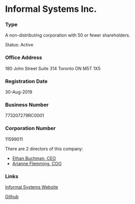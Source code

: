 Informal Systems Inc.
================

### Type

A non-distributing corporation with 50 or fewer shareholders.

Status: Active

### Office Address

180 John Street Suite 314 Toronto ON M5T 1X5

### Registration Date

30-Aug-2019

### Business Number

773207279RC0001

### Corporation Number

11599011

There are 2 directors of this company:

- [Ethan Buchman,
  CEO](https://ca.linkedin.com/in/ethan-buchman-10b34944)
- [Arianne Flemming, COO](https://www.linkedin.com/in/arianneflemming/)

### Links

[Informal Systems Website](https://informal.systems/)

[Github](https://github.com/informalsystems)
